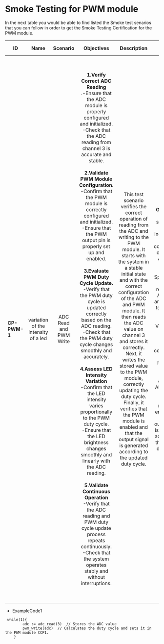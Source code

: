 # Smoke Testing for PWM module

In the next table you would be able to find listed the Smoke test senarios that you can follow in order to get the Smoke Testing Certification for the PWM module.
  

| ID            | Name                               | Scenario              | Objectives 																																																																																																																																																																																																																																											                  | Description 																																																																																																																										 | Gherkin Steps 																																																																																																										| Steps    																																																																																																																																																																																																																																																																													   | Code Example |
| ------------- | :------:                           | :------:              | :------:   																																																																																																																																																																																																																																											                  | :------:    																																																																																																																										 | :------:      																																																																																																										| :------: 																																																																																																																																																																																																																																																																													   | :------:     |
| **CP-PWM-1**  | variation of the intensity of a led| ADC Read and PWM Write| **1.Verify Correct ADC Reading**<br>.-Ensure that the ADC module is properly configured and initialized.<br>-Check that the ADC reading from channel 3 is accurate and stable.<br><br>**2.Validate PWM Module Configuration.**<br>-Confirm that the PWM module is correctly configured and initialized.<br>-Ensure that the PWM output pin is properly set up and enabled.<br><br>**3.Evaluate PWM Duty Cycle Update.**<br>-Verify that the PWM duty cycle is updated correctly based on the ADC reading.<br>-Check that the PWM duty cycle changes smoothly and accurately.<br><br>**4.Assess LED Intensity Variation**<br>-Confirm that the LED intensity varies proportionally to the PWM duty cycle.<br>-Ensure that the LED brightness changes smoothly and linearly with the ADC reading.<br><br>**5.Validate Continuous Operation**<br>-Verify that the ADC reading and PWM duty cycle update process repeats continuously.<br>-Check that the system operates stably and without interruptions.| This test scenario verifies the correct operation of reading from the ADC and writing to the PWM module. It starts with the system in a stable initial state and with the correct configuration of the ADC and PWM module. It then reads the ADC value on channel 3 and stores it correctly. Next, it writes the stored value to the PWM module, correctly updating the duty cycle. Finally, it verifies that the PWM module is enabled and that the output signal is generated according to the updated duty cycle.| **Given:** Sets the initial state of the system, including the correct configuration of the ADC and PWM module.<br>**When:** Specifies the action of reading the ADC value and writing it to the PWM module.<br>**Then:** Verifies that the ADC value is stored correctly and that the PWM duty cycle is updated correctly. Also verifies that the PWM module is enabled and that the output signal is generated according to the updated duty cycle.| **Environment Configuration:**<br>Ensure that you have access to the hardware required to run the code.<br>-Verify that the ADC and PWM module are properly connected and configured.<br><br>**Code Execution:**<br>-Load the provided code into a development environment compatible with the microcontroller used.<br>-Start the code execution on the microcontroller.<br><br>**Tests to be performed:**<br>1.ADC Read Test:<br>-Verify that the value read from the ADC channel is correct and within the expected range.<br>-Simulate different input values for the ADC and observe the system response.<br>2. PWM Write Test:<br>-Confirm that the calculated duty cycle is set correctly on the PWM module CCP1.<br>-Vary the ADC value to observe how it affects the PWM duty cycle.<br>3. Behavioral Validation:<br>-Observe the system behavior on an oscilloscope or visualization tool to confirm that the PWM duty cycle varies with the ADC value.<br>4. Analysis of Results:<br>-Record and analyze the results obtained during testing.<br>-Identify possible problems or unexpected behavior and propose solutions.| ExampleCode1 |


-   ExampleCode1
```
 while(1){   
        adc := adc_read(3)  // Stores the ADC value
        pwm_write(adc)  // Calculates the duty cycle and sets it in the PWM module CCP1.       
    }
```
